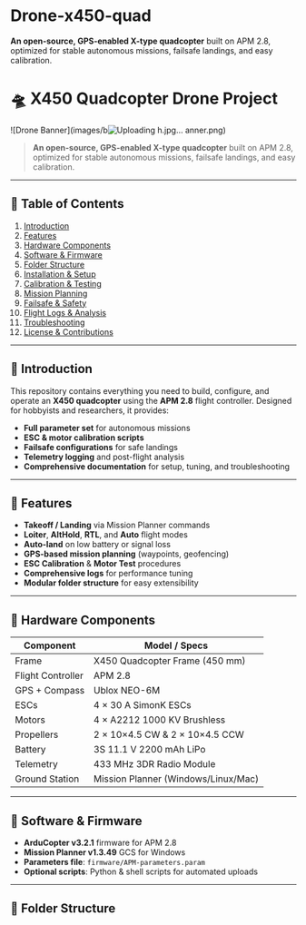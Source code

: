 # Drone-x450-quad
**An open-source, GPS-enabled X-type quadcopter** built on APM 2.8, optimized for stable autonomous missions, failsafe landings, and easy calibration.

# 🛸 X450 Quadcopter Drone Project

![Drone Banner](images/b![Uploading h.jpg…]()
anner.png)

> **An open-source, GPS-enabled X-type quadcopter** built on APM 2.8, optimized for stable autonomous missions, failsafe landings, and easy calibration.

---

## 📖 Table of Contents

1. [Introduction](#introduction)  
2. [Features](#features)  
3. [Hardware Components](#hardware-components)  
4. [Software & Firmware](#software--firmware)  
5. [Folder Structure](#folder-structure)  
6. [Installation & Setup](#installation--setup)  
7. [Calibration & Testing](#calibration--testing)  
8. [Mission Planning](#mission-planning)  
9. [Failsafe & Safety](#failsafe--safety)  
10. [Flight Logs & Analysis](#flight-logs--analysis)  
11. [Troubleshooting](#troubleshooting)  
12. [License & Contributions](#license--contributions)

---

## 📝 Introduction

This repository contains everything you need to build, configure, and operate an **X450 quadcopter** using the **APM 2.8** flight controller. Designed for hobbyists and researchers, it provides:

- **Full parameter set** for autonomous missions  
- **ESC & motor calibration scripts**  
- **Failsafe configurations** for safe landings  
- **Telemetry logging** and post-flight analysis  
- **Comprehensive documentation** for setup, tuning, and troubleshooting  

---

## 🚀 Features

- **Takeoff / Landing** via Mission Planner commands  
- **Loiter**, **AltHold**, **RTL**, and **Auto** flight modes  
- **Auto-land** on low battery or signal loss  
- **GPS-based mission planning** (waypoints, geofencing)  
- **ESC Calibration** & **Motor Test** procedures  
- **Comprehensive logs** for performance tuning  
- **Modular folder structure** for easy extensibility  

---

## 🧩 Hardware Components

| Component            | Model / Specs                         |
|----------------------|----------------------------------------|
| Frame                | X450 Quadcopter Frame (450 mm)         |
| Flight Controller    | APM 2.8                                 |
| GPS + Compass        | Ublox NEO-6M                           |
| ESCs                 | 4 × 30 A SimonK ESCs                   |
| Motors               | 4 × A2212 1000 KV Brushless            |
| Propellers           | 2 × 10×4.5 CW & 2 × 10×4.5 CCW          |
| Battery              | 3S 11.1 V 2200 mAh LiPo                |
| Telemetry            | 433 MHz 3DR Radio Module               |
| Ground Station       | Mission Planner (Windows/Linux/Mac)    |

---

## 💾 Software & Firmware

- **ArduCopter v3.2.1** firmware for APM 2.8  
- **Mission Planner v1.3.49** GCS for Windows  
- **Parameters file**: `firmware/APM-parameters.param`  
- **Optional scripts**: Python & shell scripts for automated uploads

---

## 📂 Folder Structure

